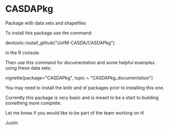 # CASDAPkg
Package with data sets and shapefiles

To install this package use the command:

devtools::install_github("UofM-CASDA/CASDAPkg") 

in the R console.

Then use this command for documentation and some helpful examples using these data sets:

vignette(package="CASDAPkg", topic = "CASDAPkg_documentation")

You may need to install the knitr and sf packages prior to installing this one.  

Currently this package is very basic and is meant to be a start to building something more complete.

Let me know if you would like to be part of the team working on it!

Justin
